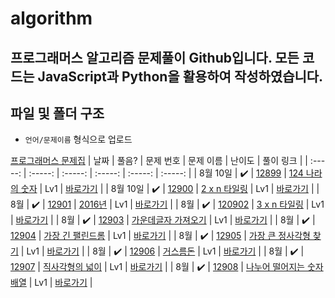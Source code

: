 # algorithm
## 프로그래머스 알고리즘 문제풀이 Github입니다. 모든 코드는 JavaScript과 Python을 활용하여 작성하였습니다. 

## 파일 및 폴더 구조
- `언어/문제이름` 형식으로 업로드


[프로그래머스 문제집](https://school.programmers.co.kr/learn/challenges)
|          날짜          |        풀음?         |        문제 번호         |        문제 이름         |         난이도          |        풀이 링크         |
| :-----: | :-----: | :-----: | :-----: | :-----: | :-----: |
| 8월 10일 |  :heavy_check_mark:  | <a href="https://school.programmers.co.kr/learn/courses/30/lessons/12899" target="_blank">12899</a> | <a href="https://school.programmers.co.kr/learn/courses/30/lessons/12899" target="_blank">124 나라의 숫자</a> | Lv1 | <a href="./JS/124나라의숫자">바로가기</a> |
| 8월 10일 |  :heavy_check_mark:  | <a href="https://school.programmers.co.kr/learn/courses/30/lessons/12900" target="_blank">12900</a> | <a href="https://school.programmers.co.kr/learn/courses/30/lessons/12900" target="_blank">2 x n 타일링</a> | Lv1 | <a href="./JS/2xn타일링">바로가기</a> |
| 8월 |  :heavy_check_mark:  | <a href="https://school.programmers.co.kr/learn/courses/30/lessons/12901" target="_blank">12901</a> | <a href="https://school.programmers.co.kr/learn/courses/30/lessons/12901" target="_blank">2016년</a> | Lv1 | <a href="./JS/">바로가기</a> |
| 8월 |  :heavy_check_mark:  | <a href="https://school.programmers.co.kr/learn/courses/30/lessons/12902" target="_blank">120902</a> | <a href="https://school.programmers.co.kr/learn/courses/30/lessons/12902" target="_blank">3 x n 타일링</a> | Lv1 | <a href="./JS/">바로가기</a> |
| 8월 |  :heavy_check_mark:  | <a href="https://school.programmers.co.kr/learn/courses/30/lessons/12903" target="_blank">12903</a> | <a href="https://school.programmers.co.kr/learn/courses/30/lessons/12903" target="_blank">가운데글자 가져오기</a> | Lv1 | <a href="./JS/가운데글자가져오기">바로가기</a> |
| 8월 |  :heavy_check_mark:  | <a href="https://school.programmers.co.kr/learn/courses/30/lessons/12904" target="_blank">12904</a> | <a href="https://school.programmers.co.kr/learn/courses/30/lessons/12904" target="_blank">가장 긴 팰린드롬</a> | Lv1 | <a href="./JS/가장큰팰린드롬">바로가기</a> |
| 8월 |  :heavy_check_mark:  | <a href="https://school.programmers.co.kr/learn/courses/30/lessons/12905" target="_blank">12905</a> | <a href="https://school.programmers.co.kr/learn/courses/30/lessons/12905" target="_blank">가장 큰 정사각형 찾기</a> | Lv1 | <a href="./JS/가장큰정사각형찾기">바로가기</a> |
| 8월 |  :heavy_check_mark:  | <a href="https://school.programmers.co.kr/learn/courses/30/lessons/12906" target="_blank">12906</a> | <a href="https://school.programmers.co.kr/learn/courses/30/lessons/12906" target="_blank">거스름돈</a> | Lv1 | <a href="./JS/거스름돈">바로가기</a> |
| 8월 |  :heavy_check_mark:  | <a href="https://school.programmers.co.kr/learn/courses/30/lessons/12907" target="_blank">12907</a> | <a href="https://school.programmers.co.kr/learn/courses/30/lessons/12907" target="_blank">직사각형의 넓이</a> | Lv1 | <a href="./JS/직사각형의넓이">바로가기</a> |
| 8월 |  :heavy_check_mark:  | <a href="https://school.programmers.co.kr/learn/courses/30/lessons/12908" target="_blank">12908</a> | <a href="https://school.programmers.co.kr/learn/courses/30/lessons/12908" target="_blank">나누어 떨어지는 숫자 배열</a> | Lv1 | <a href="./JS/나누어떨어지는숫자배열">바로가기</a> |


